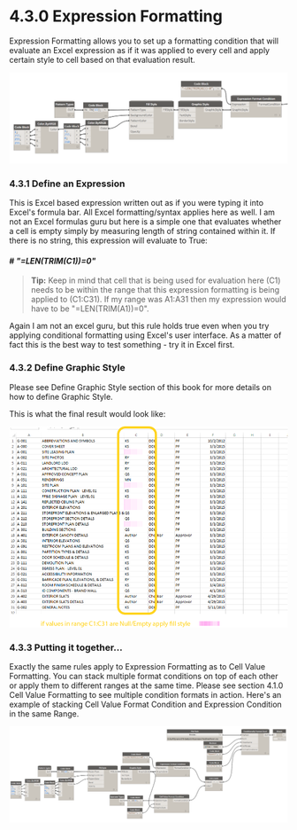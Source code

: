 # 4.3.0 Expression Formatting

Expression Formatting allows you to set up a formatting condition that will evaluate an Excel expression as if it was applied to every cell and apply certain style to cell based on that evaluation result. 

![](expressionFormatting1.png)

### 4.3.1 Define an Expression

This is Excel based expression written out as if you were typing it into Excel's formula bar. All Excel formatting/syntax applies here as well. I am not an Excel formulas guru but here is a simple one that evaluates whether a cell is empty simply by measuring length of string contained within it. If there is no string, this expression will evaluate to True:

#### # *"=LEN(TRIM(C1))=0"*

<blockquote>
<p><b>Tip:</b> Keep in mind that cell that is being used for evaluation here (C1) needs to be within the range that this expression formatting is being applied to (C1:C31). If my range was A1:A31 then my expression would have to be "=LEN(TRIM(A1))=0". </p>
</blockquote>

Again I am not an excel guru, but this rule holds true even when you try applying conditional formatting using Excel's user interface. As a matter of fact this is the best way to test something - try it in Excel first. 

### 4.3.2 Define Graphic Style

Please see Define Graphic Style section of this book for more details on how to define Graphic Style. 

This is what the final result would look like:

![](expressionFormatting2.png)

### 4.3.3 Putting it together...

Exactly the same rules apply to Expression Formatting as to Cell Value Formatting. You can stack multiple format conditions on top of each other or apply them to different ranges at the same time. Please see section 4.1.0 Cell Value Formatting to see multiple condition formats in action. Here's an example of stacking Cell Value Format Condition and Expression Condition in the same Range. 

![](expressionFormatting3.png)

